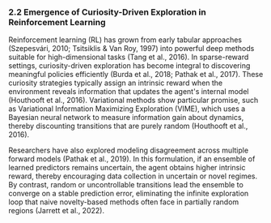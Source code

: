 ### 2.2 Emergence of Curiosity-Driven Exploration in Reinforcement Learning

Reinforcement learning (RL) has grown from early tabular approaches (Szepesvári, 2010; Tsitsiklis & Van Roy, 1997) into powerful deep methods suitable for high-dimensional tasks (Tang et al., 2016). In sparse-reward settings, curiosity-driven exploration has become integral to discovering meaningful policies efficiently (Burda et al., 2018; Pathak et al., 2017). These curiosity strategies typically assign an intrinsic reward when the environment reveals information that updates the agent's internal model (Houthooft et al., 2016). Variational methods show particular promise, such as Variational Information Maximizing Exploration (VIME), which uses a Bayesian neural network to measure information gain about dynamics, thereby discounting transitions that are purely random (Houthooft et al., 2016).

Researchers have also explored modeling disagreement across multiple forward models (Pathak et al., 2019). In this formulation, if an ensemble of learned predictors remains uncertain, the agent obtains higher intrinsic reward, thereby encouraging data collection in uncertain or novel regimes. By contrast, random or uncontrollable transitions lead the ensemble to converge on a stable prediction error, eliminating the infinite exploration loop that naive novelty-based methods often face in partially random regions (Jarrett et al., 2022).
